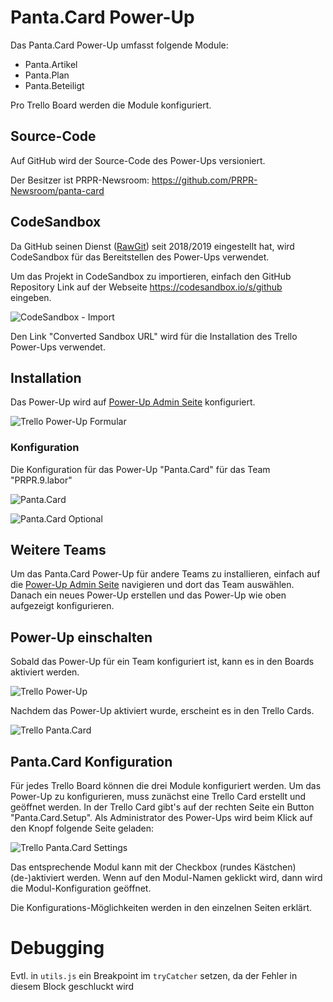 # Panta.Card Power-Up

Das Panta.Card Power-Up umfasst folgende Module:

* Panta.Artikel
* Panta.Plan
* Panta.Beteiligt

Pro Trello Board werden die Module konfiguriert. 

## Source-Code

Auf GitHub wird der Source-Code des Power-Ups versioniert. 

Der Besitzer ist PRPR-Newsroom: https://github.com/PRPR-Newsroom/panta-card

## CodeSandbox

Da GitHub seinen Dienst ([RawGit](https://rawgit.com/)) seit 2018/2019 eingestellt hat, wird
CodeSandbox für das Bereitstellen des Power-Ups verwendet.

Um das Projekt in CodeSandbox zu importieren, einfach den GitHub Repository Link auf der
Webseite https://codesandbox.io/s/github eingeben.

![CodeSandbox - Import](docs/codesandbox-import.png)

Den Link "Converted Sandbox URL" wird für die Installation des Trello Power-Ups
verwendet.

## Installation

Das Power-Up wird auf [Power-Up Admin Seite](https://trello.com/power-ups/admin) konfiguriert.

![Trello Power-Up Formular](docs/trello_create.png)

### Konfiguration

Die Konfiguration für das Power-Up "Panta.Card" für das Team "PRPR.9.labor"

![Panta.Card](docs/panta_card-konfiguration.png)

![Panta.Card Optional](docs/panta_card-optional.png)

## Weitere Teams

Um das Panta.Card Power-Up für andere Teams zu installieren, einfach auf die
[Power-Up Admin Seite](https://trello.com/power-ups/admin) navigieren und dort
das Team auswählen. Danach ein neues Power-Up erstellen und das Power-Up wie
oben aufgezeigt konfigurieren.

## Power-Up einschalten

Sobald das Power-Up für ein Team konfiguriert ist, kann es in den Boards aktiviert
werden.

![Trello Power-Up](docs/trello-powerup.png)

Nachdem das Power-Up aktiviert wurde, erscheint es in den Trello Cards.

![Trello Panta.Card](docs/trello_panta-card.png)

## Panta.Card Konfiguration

Für jedes Trello Board können die drei Module konfiguriert werden. Um das Power-Up zu konfigurieren, muss zunächst eine Trello Card
erstellt und geöffnet werden. In der Trello Card gibt's auf der rechten Seite ein Button "Panta.Card.Setup". Als Administrator des Power-Ups
wird beim Klick auf den Knopf folgende Seite geladen:

![Trello Panta.Card Settings](docs/1-settings.png)

Das entsprechende Modul kann mit der Checkbox (rundes Kästchen) (de-)aktiviert werden. Wenn auf den Modul-Namen
geklickt wird, dann wird die Modul-Konfiguration geöffnet.

Die Konfigurations-Möglichkeiten werden in den einzelnen Seiten erklärt.

# Debugging

Evtl. in `utils.js` ein Breakpoint im `tryCatcher` setzen, da der Fehler in diesem Block geschluckt wird